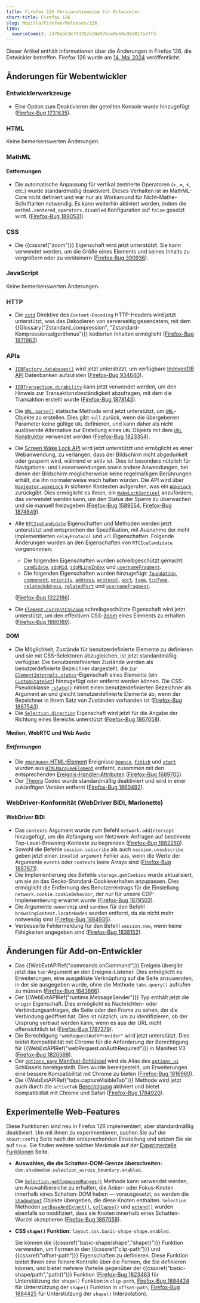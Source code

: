 ```yaml
---
title: Firefox 126 Versionshinweise für Entwickler
short-title: Firefox 126
slug: Mozilla/Firefox/Releases/126
l10n:
  sourceCommit: 2d78abb3e793352e24e976ce0e68c08d817bd7f3
---
```


Dieser Artikel enthält Informationen über die Änderungen in Firefox 126, die Entwickler betreffen. Firefox 126 wurde am [14. Mai 2024](https://whattrainisitnow.com/release/?version=126) veröffentlicht.

## Änderungen für Webentwickler

### Entwicklerwerkzeuge

- Eine Option zum Deaktivieren der geteilten Konsole wurde hinzugefügt ([Firefox-Bug 1731635](https://bugzil.la/1731635)).

### HTML

Keine bemerkenswerten Änderungen.

### MathML

#### Entfernungen

- Die automatische Anpassung für vertikal zentrierte Operatoren (+, =, <, etc.) wurde standardmäßig deaktiviert. Dieses Verhalten ist im MathML-Core nicht definiert und war nur als Workaround für Nicht-Mathe-Schriftarten notwendig. Es kann weiterhin aktiviert werden, indem die `mathml.centered_operators.disabled` Konfiguration auf `false` gesetzt wird. ([Firefox-Bug 1890531](https://bugzil.la/1890531)).

### CSS

- Die {{cssxref("zoom")}} Eigenschaft wird jetzt unterstützt. Sie kann verwendet werden, um die Größe eines Elements und seines Inhalts zu vergrößern oder zu verkleinern ([Firefox-Bug 390936](https://bugzil.la/390936)).

### JavaScript

Keine bemerkenswerten Änderungen.

### HTTP

- Die [`zstd`](/de/docs/Web/HTTP/Reference/Headers/Content-Encoding#zstd) Direktive des `Content-Encoding` HTTP-Headers wird jetzt unterstützt, was das Dekodieren von serverseitig gesendetem, mit dem {{Glossary("Zstandard_compression", "Zstandard-Kompressionsalgorithmus")}} kodierten Inhalten ermöglicht ([Firefox-Bug 1871963](https://bugzil.la/1871963)).

### APIs

- [`IDBFactory.databases()`](/de/docs/Web/API/IDBFactory/databases) wird jetzt unterstützt, um verfügbare [IndexedDB API](/de/docs/Web/API/IndexedDB_API) Datenbanken aufzulisten ([Firefox-Bug 934640](https://bugzil.la/934640)).
- [`IDBTransaction.durability`](/de/docs/Web/API/IDBTransaction/durability) kann jetzt verwendet werden, um den Hinweis zur Transaktionsbeständigkeit abzufragen, mit dem die Transaktion erstellt wurde ([Firefox-Bug 1878143](https://bugzil.la/1878143)).
- Die [`URL.parse()`](/de/docs/Web/API/URL/parse_static) statische Methode wird jetzt unterstützt, um [`URL`](/de/docs/Web/API/URL)-Objekte zu erstellen. Dies gibt `null` zurück, wenn die übergebenen Parameter keine gültige `URL` definieren, und kann daher als nicht auslösende Alternative zur Erstellung eines `URL` Objekts mit dem [`URL` Konstruktor](/de/docs/Web/API/URL/URL) verwendet werden ([Firefox-Bug 1823354](https://bugzil.la/1823354)).
- Die [Screen Wake Lock API](/de/docs/Web/API/Screen_Wake_Lock_API) wird jetzt unterstützt und ermöglicht es einer Webanwendung, zu verlangen, dass der Bildschirm nicht abgedunkelt oder gesperrt wird, während er aktiv ist. Dies ist besonders nützlich für Navigations- und Leseanwendungen sowie andere Anwendungen, bei denen der Bildschirm möglicherweise keine regelmäßigen Berührungen erhält, die ihn normalerweise wach halten würden. Die API wird über [`Navigator.wakeLock`](/de/docs/Web/API/Navigator/wakeLock) in sicheren Kontexten aufgerufen, was ein [`WakeLock`](/de/docs/Web/API/WakeLock) zurückgibt. Dies ermöglicht es Ihnen, ein [`WakeLockSentinel`](/de/docs/Web/API/WakeLockSentinel) anzufordern, das verwendet werden kann, um den Status der Sperre zu überwachen und sie manuell freizugeben ([Firefox-Bug 1589554](https://bugzil.la/1589554), [Firefox-Bug 1874849](https://bugzil.la/1874849)).
- Alle [`RTCIceCandidate`](/de/docs/Web/API/RTCIceCandidate) Eigenschaften und Methoden werden jetzt unterstützt und entsprechen der Spezifikation, mit Ausnahme der nicht implementierten `relayProtocol` und `url` Eigenschaften. Folgende Änderungen wurden an den Eigenschaften von `RTCIceCandidate` vorgenommen:
  - Die folgenden Eigenschaften wurden schreibgeschützt gemacht: [`candidate`](/de/docs/Web/API/RTCIceCandidate/candidate), [`sdpMid`](/de/docs/Web/API/RTCIceCandidate/sdpMid), [`sdpMLineIndex`](/de/docs/Web/API/RTCIceCandidate/sdpMLineIndex) und [`usernameFragment`](/de/docs/Web/API/RTCIceCandidate/usernameFragment).
  - Die folgenden Eigenschaften wurden hinzugefügt: [`foundation`](/de/docs/Web/API/RTCIceCandidate/foundation), [`component`](/de/docs/Web/API/RTCIceCandidate/component), [`priority`](/de/docs/Web/API/RTCIceCandidate/priority), [`address`](/de/docs/Web/API/RTCIceCandidate/address), [`protocol`](/de/docs/Web/API/RTCIceCandidate/protocol), [`port`](/de/docs/Web/API/RTCIceCandidate/port), [`type`](/de/docs/Web/API/RTCIceCandidate/type), [`tcpType`](/de/docs/Web/API/RTCIceCandidate/tcpType), [`relatedAddress`](/de/docs/Web/API/RTCIceCandidate/relatedAddress), [`relatedPort`](/de/docs/Web/API/RTCIceCandidate/relatedPort) und [`usernameFragment`](/de/docs/Web/API/RTCIceCandidate/usernameFragment).

  ([Firefox-Bug 1322186](https://bugzil.la/1322186)).

- Die [`Element.currentCSSZoom`](/de/docs/Web/API/Element/currentCSSZoom) schreibgeschützte Eigenschaft wird jetzt unterstützt, um den effektiven CSS-[zoom](/de/docs/Web/CSS/Reference/Properties/zoom) eines Elements zu erhalten ([Firefox-Bug 1880189](https://bugzil.la/1880189)).

#### DOM

- Die Möglichkeit, Zustände für benutzerdefinierte Elemente zu definieren und sie mit CSS-Selektoren abzugleichen, ist jetzt standardmäßig verfügbar.
  Die benutzerdefinierten Zustände werden als benutzerdefinierte Bezeichner dargestellt, die zur [`ElementInternals.states`](/de/docs/Web/API/ElementInternals/states)-Eigenschaft eines Elements (ein [`CustomStateSet`](/de/docs/Web/API/CustomStateSet)) hinzugefügt oder entfernt werden können. Die CSS-Pseudoklasse [`:state()`](/de/docs/Web/CSS/:state) nimmt einen benutzerdefinierten Bezeichner als Argument an und gleicht benutzerdefinierte Elemente ab, wenn der Bezeichner in ihrem Satz von Zuständen vorhanden ist ([Firefox-Bug 1887543](https://bugzil.la/1887543)).
- Die [`Selection.direction`](/de/docs/Web/API/Selection/direction) Eigenschaft wird jetzt für die Angabe der Richtung eines Bereichs unterstützt ([Firefox-Bug 1867058](https://bugzil.la/1867058)).

#### Medien, WebRTC und Web Audio

##### Entfernungen

- Die [`<marquee>` HTML-Element](/de/docs/Web/HTML/Reference/Elements/marquee) Ereignisse [`bounce`](/de/docs/Web/API/HTMLMarqueeElement#bounce), [`finish`](/de/docs/Web/API/HTMLMarqueeElement#finish) und [`start`](/de/docs/Web/API/HTMLMarqueeElement#start) wurden aus [`HTMLMarqueeElement`](/de/docs/Web/API/HTMLMarqueeElement) entfernt, zusammen mit den entsprechenden [Ereignis-Handler-Attributen](/de/docs/Web/API/HTMLMarqueeElement#events) ([Firefox-Bug 1689705](https://bugzil.la/1689705)).
- Der [Theora](/de/docs/Web/Media/Guides/Formats/Video_codecs#theora) Codec wurde standardmäßig deaktiviert und wird in einer zukünftigen Version entfernt ([Firefox-Bug 1860492](https://bugzil.la/1860492)).

### WebDriver-Konformität (WebDriver BiDi, Marionette)

#### WebDriver BiDi

- Das `contexts` Argument wurde zum Befehl `network.addIntercept` hinzugefügt, um die Abfangung von Netzwerk-Anfragen auf bestimmte Top-Level-Browsing-Kontexte zu begrenzen ([Firefox-Bug 1882260](https://bugzil.la/1882260)).
- Sowohl die Befehle `session.subscribe` als auch `session.unsubscribe` geben jetzt einen `invalid argument` Fehler aus, wenn die Werte der Argumente `events` oder `contexts` leere Arrays sind ([Firefox-Bug 1887871](https://bugzil.la/1887871)).
- Die Implementierung des Befehls `storage.getCookies` wurde aktualisiert, um sie an das Gecko-Standard-Cookieverhalten anzupassen. Dies ermöglicht die Entfernung des Benutzereintrags für die Einstellung `network.cookie.cookieBehavior`, der nur für unsere CDP-Implementierung erwartet wurde ([Firefox-Bug 1879503](https://bugzil.la/1879503)).
- Die Argumente `ownership` und `sandbox` für den Befehl `browsingContext.locateNodes` wurden entfernt, da sie nicht mehr notwendig sind ([Firefox-Bug 1884935](https://bugzil.la/1884935)).
- Verbesserte Fehlermeldung für den Befehl `session.new`, wenn keine Fähigkeiten angegeben sind ([Firefox-Bug 1838152](https://bugzil.la/1838152)).

## Änderungen für Add-on-Entwickler

- Das {{WebExtAPIRef("commands.onCommand")}} Ereignis übergibt jetzt das `tab`-Argument an den Ereignis-Listener. Dies ermöglicht es Erweiterungen, eine ausgelöste Verknüpfung auf die Seite anzuwenden, in der sie ausgegeben wurde, ohne die Methode `tabs.query()` aufrufen zu müssen ([Firefox-Bug 1843866](https://bugzil.la/1843866)).
- Der {{WebExtAPIRef("runtime.MessageSender")}} Typ enthält jetzt die `origin` Eigenschaft. Dies ermöglicht es Nachrichten- oder Verbindungsanfragen, die Seite oder den Frame zu sehen, der die Verbindung geöffnet hat. Dies ist nützlich, um zu identifizieren, ob der Ursprung vertraut werden kann, wenn es aus der URL nicht offensichtlich ist ([Firefox-Bug 1787379](https://bugzil.la/1787379)).
- Die Berechtigung `"webRequestAuthProvider"` wird jetzt unterstützt. Dies bietet Kompatibilität mit Chrome für die Anforderung der Berechtigung für {{WebExtAPIRef("webRequest.onAuthRequired")}} in Manifest V3 ([Firefox-Bug 1820569](https://bugzil.la/1820569)).
- Der [`options_page` Manifest-Schlüssel](/de/docs/Mozilla/Add-ons/WebExtensions/manifest.json/options_page) wird als Alias des [`options_ui`](/de/docs/Mozilla/Add-ons/WebExtensions/manifest.json/options_ui) Schlüssels bereitgestellt. Dies wurde bereitgestellt, um Erweiterungen eine bessere Kompatibilität mit Chrome zu bieten ([Firefox-Bug 1816960](https://bugzil.la/1816960)).
- Die {{WebExtAPIRef("tabs.captureVisibleTab")}} Methode wird jetzt auch durch die `activeTab` [Berechtigung](/de/docs/Mozilla/Add-ons/WebExtensions/manifest.json/permissions) aktiviert und bietet Kompatibilität mit Chrome und Safari ([Firefox-Bug 1784920](https://bugzil.la/1784920)).

## Experimentelle Web-Features

Diese Funktionen sind neu in Firefox 126 implementiert, aber standardmäßig deaktiviert. Um mit ihnen zu experimentieren, suchen Sie auf der `about:config` Seite nach der entsprechenden Einstellung und setzen Sie sie auf `true`. Sie finden weitere solcher Merkmale auf der [Experimentelle Funktionen](/de/docs/Mozilla/Firefox/Experimental_features) Seite.

- **Auswahlen, die die Schatten-DOM-Grenze überschreiten:** `dom.shadowdom.selection_across_boundary.enabled`.

  Die [`Selection.getComposedRanges()`](/de/docs/Web/API/Selection/getComposedRanges) Methode kann verwendet werden, um Auswahlbereiche zu erhalten, die Anker- oder Fokus-Knoten innerhalb eines Schatten-DOM haben — vorausgesetzt, es werden die [`ShadowRoot`](/de/docs/Web/API/ShadowRoot) Objekte übergeben, die diese Knoten enthalten. `Selection` Methoden [`setBaseAndExtent()`](/de/docs/Web/API/Selection/setBaseAndExtent), [`collapse()`](/de/docs/Web/API/Selection/collapse) und [`extend()`](/de/docs/Web/API/Selection/extend) wurden ebenfalls so modifiziert, dass sie Knoten innerhalb eines Schatten-Wurzel akzeptieren ([Firefox-Bug 1867058](https://bugzil.la/1867058)).

- **CSS `shape()` Funktion:** `layout.css.basic-shape-shape.enabled`.

  Sie können die {{cssxref("basic-shape/shape","shape()")}} Funktion verwenden, um Formen in den {{cssxref("clip-path")}} und {{cssxref("offset-path")}} Eigenschaften zu definieren. Diese Funktion bietet Ihnen eine feinere Kontrolle über die Formen, die Sie definieren können, und bietet mehrere Vorteile gegenüber der {{cssxref("basic-shape/path","path()")}} Funktion ([Firefox-Bug 1823463](https://bugzil.la/1823463) für Unterstützung der `shape()` Funktion in `clip-path`, [Firefox-Bug 1884424](https://bugzil.la/1884424) für Unterstützung der `shape()` Funktion in `offset-path`, [Firefox-Bug 1884425](https://bugzil.la/1884425) für Unterstützung der `shape()` Interpolation).
